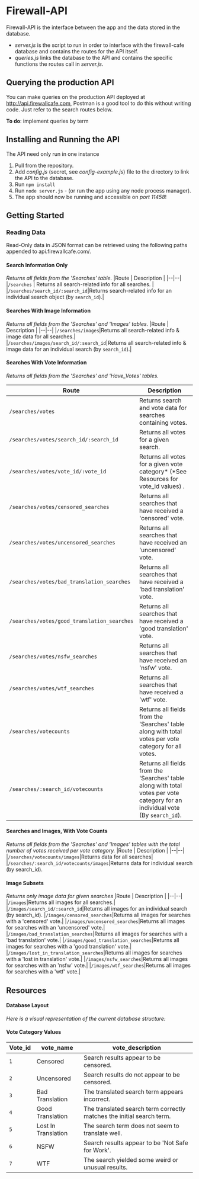 
# Firewall-API

Firewall-API is the interface between the app and the data stored in the database.

- *server.js* is the script to run in order to interface with the firewall-cafe database and contains the routes for the API itself.
- *queries.js* links the database to the API and contains the specific functions the routes call in *server.js*.

## Querying the production API

You can make queries on the production API deployed at http://api.firewallcafe.com, Postman is a good tool to do this without writing code. Just refer to the search routes below.

**To do**: implement queries by term

## Installing and Running the API

The API need only run in one instance

 1. Pull from the repository.
 2. Add *config.js* (secret, see *config-example.js*) file to the directory to link the API to the database.
 3. Run `npm install`
 4. Run `node server.js` - (or run the app using any node process manager).
 5. The app should now be running and accessible on *port 11458*!

## Getting Started

### Reading Data
Read-Only data in JSON format can be retrieved using the following paths appended to api.firewallcafe.com/.

#### Search Information Only
*Returns all fields from the 'Searches' table.*
|Route  | Description |
|--|--|
|`/searches` | Returns all search-related info for all searches. |
|`/searches/search_id/:search_id`|Returns search-related info for an individual search object (by `search_id`).|

#### Searches With Image Information
*Returns all fields from the 'Searches'  and 'Images' tables.*
|Route  | Description |
|--|--|
|`/searches/images`|Returns all search-related info & image data for all searches.|
|`/searches/images/search_id/:search_id`|Returns all search-related info & image data for an individual search (by `search_id`).|

#### Searches With Vote Information
*Returns all fields from the 'Searches' and 'Have_Votes' tables.*

|Route  | Description |
|--|--|
|`/searches/votes`|Returns search and vote data for searches containing votes.
|`/searches/votes/search_id/:search_id`|Returns all votes for a given search.|
|`/searches/votes/vote_id/:vote_id`|Returns all votes for a given vote category* (*See Resources for vote_id values) .|
|`/searches/votes/censored_searches`|Returns all searches that have received a 'censored' vote.|
|`/searches/votes/uncensored_searches`|Returns all searches that have received an 'uncensored' vote.|
|`/searches/votes/bad_translation_searches`|Returns all searches that have received a 'bad translation' vote.|
|`/searches/votes/good_translation_searches`|Returns all searches that have received a 'good translation' vote.|
|`/searches/votes/nsfw_searches`|Returns all searches that have received an 'nsfw' vote.|
|`/searches/votes/wtf_searches`|Returns all searches that have received a 'wtf' vote.|
|`/searches/votecounts`|Returns all fields from the 'Searches' table along with total votes per vote category for all votes.|
|`/searches/:search_id/votecounts`|Returns all fields from the 'Searches' table along with total votes per vote category for an individual vote (By `search_id`).

#### Searches and Images, With Vote Counts
*Returns all fields from the 'Searches' and 'Images' tables with the total number of votes received per vote category.*
|Route  | Description |
|--|--|
|`/searches/votecounts/images`|Returns data for all searches|
|`/searches/:search_id/votecounts/images`|Returns data for individual search (by search_id).

#### Image Subsets
*Returns only image data for given searches*
|Route  | Description |
|--|--|
|`/images`|Returns all images for all searches.|
|`/images/search_id/:search_id`|Returns all images for an individual search (by search_id).
|`/images/censored_searches`|Returns all images for searches with a 'censored' vote.|
|`/images/uncensored_searches`|Returns all images for searches with an 'uncensored' vote.|
|`/images/bad_translation_searches`|Returns all images for searches with a 'bad translation' vote.|
|`/images/good_translation_searches`|Returns all images for searches with a 'good translation' vote.|
|`/images/lost_in_translation_searches`|Returns all images for searches with a 'lost in translation' vote.|
|`/images/nsfw_searches`|Returns all images for searches with an 'nsfw' vote.|
|`/images/wtf_searches`|Returns all images for searches with a 'wtf' vote.|

## Resources

#### Database Layout
*Here is a visual representation of the current database structure:*

#### Vote  Category Values
|Vote_id|vote_name|vote_description|
|--|--|--|
|`1`|Censored|Search results appear to be censored.|
|`2`|Uncensored|Search results do not appear to be censored.|
|`3`|Bad Translation|The translated search term appears incorrect.|
|`4`|Good Translation|The translated search term correctly matches the initial search term.|
|`5`|Lost In Translation|The search term does not seem to translate well.|
|`6`|NSFW|Search results appear to be 'Not Safe for Work'.|
|`7`|WTF|The search yielded some weird or unusual results.|
